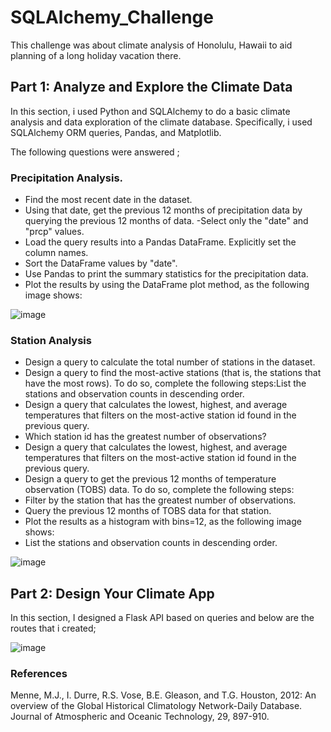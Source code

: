 # SQLAlchemy_Challenge

This challenge was about climate analysis of Honolulu, Hawaii to aid planning of a long holiday vacation there. 

## Part 1: Analyze and Explore the Climate Data
In this section, i used Python and SQLAlchemy to do a basic climate analysis and data exploration of the climate database. Specifically, i used SQLAlchemy ORM queries, Pandas, and Matplotlib. 

The following questions were answered ;

### Precipitation Analysis.
- Find the most recent date in the dataset.
- Using that date, get the previous 12 months of precipitation data by querying the previous 12 months of data.
-Select only the "date" and "prcp" values.
- Load the query results into a Pandas DataFrame. Explicitly set the column names.
- Sort the DataFrame values by "date".
- Use Pandas to print the summary statistics for the precipitation data.
- Plot the results by using the DataFrame plot method, as the following image shows:

![image](https://user-images.githubusercontent.com/124645643/235828737-a909b298-551b-4c8a-abe3-634ea3016c1c.png)

### Station Analysis
- Design a query to calculate the total number of stations in the dataset.
- Design a query to find the most-active stations (that is, the stations that have the most rows). To do so, complete the following steps:List the stations and observation counts in descending order.
- Design a query that calculates the lowest, highest, and average temperatures that filters on the most-active station id found in the previous query.
- Which station id has the greatest number of observations?
- Design a query that calculates the lowest, highest, and average temperatures that filters on the most-active station id found in the previous query.
- Design a query to get the previous 12 months of temperature observation (TOBS) data. To do so, complete the following steps:
- Filter by the station that has the greatest number of observations.
- Query the previous 12 months of TOBS data for that station.
- Plot the results as a histogram with bins=12, as the following image shows:
- List the stations and observation counts in descending order.

![image](https://user-images.githubusercontent.com/124645643/235830094-057ffd0d-54eb-41d9-ad87-d366ff76ccfa.png)

## Part 2: Design Your Climate App
In this section, I  designed a Flask API based on queries and below are the routes that i created;

![image](https://user-images.githubusercontent.com/124645643/235829830-40ffc90f-5612-443e-9236-7509c5c60a8a.png)

### References
Menne, M.J., I. Durre, R.S. Vose, B.E. Gleason, and T.G. Houston, 2012: An overview of the Global Historical Climatology Network-Daily Database. Journal of Atmospheric and Oceanic Technology, 29, 897-910.
